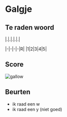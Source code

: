 # Galgje

## Te raden woord

|.|.|.|.|.|

|-|-|-|-|R|
|1|2|3|4|5|

## Score
![gallow](./images/2.png)

## Beurten
* ik raad een w
* ik raad een y (niet goed)